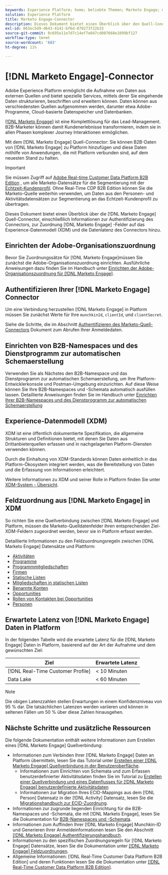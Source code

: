 ```yaml
---
keywords: Experience Platform; home; beliebte Themen; Marketo Engage; marketo engage; marketo
solution: Experience Platform
title: Marketo Engage-Connector
description: Dieses Dokument bietet einen Überblick über den Quell-Connector von Marketo Engage, einschließlich Informationen zur Authentifizierung, Zuordnung und Datenlatenz.
exl-id: 063ec5d9-d643-4141-bf6d-878273f22b33
source-git-commit: 0c695e11e7d7c14ef7e047cd007668e1099bf127
workflow-type: tm+mt
source-wordcount: '683'
ht-degree: 11%

---
```


# [!DNL Marketo Engage]-Connector

Adobe Experience Platform ermöglicht die Aufnahme von Daten aus externen Quellen und bietet spezielle Services, mittels derer Sie eingehende Daten strukturieren, beschriften und erweitern können. Daten können aus verschiedensten Quellen aufgenommen werden, darunter etwa Adobe-Programme, Cloud-basierte Datenspeicher und Datenbanken.

[[!DNL Marketo Engage]](https://www.marketo.com/software/) ist eine Komplettlösung für das Lead-Management. B2B-Marketer können damit Kundenerlebnisse transformieren, indem sie in allen Phasen komplexer Journey Interaktionen ermöglichen.

Mit dem [!DNL Marketo Engage] Quell-Connector: Sie können B2B-Daten von [!DNL Marketo Engage] zu Platform hinzufügen und diese Daten mithilfe von Anwendungen, die mit Platform verbunden sind, auf dem neuesten Stand zu halten.

>[!IMPORTANT]
>
>Sie müssen Zugriff auf [Adobe Real-time Customer Data Platform B2B Edition](../../../../rtcdp/b2b-overview.md) , um alle Marketo-Datensätze für die Segmentierung mit der [Echtzeit-Kundenprofil](../../../../profile/home.md). Ohne Real-Time CDP B2B Edition können Sie die Marketo-Quelle weiterhin verwenden, um Daten aus den Personen- und Aktivitätsdatensätzen zur Segmentierung an das Echtzeit-Kundenprofil zu übertragen.

Dieses Dokument bietet einen Überblick über die [!DNL Marketo Engage] Quell-Connector, einschließlich Informationen zur Authentifizierung des Connectors, zur Zuordnung [!DNL Marketo Engage] -Felder auf das Experience-Datenmodell (XDM) und die Datenlatenz des Connectors hinzu.

## Einrichten der Adobe-Organisationszuordnung

Bevor Sie Zuordnungssätze für [!DNL Marketo Engage]müssen Sie zunächst die Adobe-Organisationszuordnung einrichten. Ausführliche Anweisungen dazu finden Sie im Handbuch unter [Einrichten der Adobe-Organisationszuordnung für [!DNL Marketo Engage]](https://experienceleague.adobe.com/docs/marketo/using/product-docs/core-marketo-concepts/miscellaneous/set-up-adobe-organization-mapping.html).

## Authentifizieren Ihrer [!DNL Marketo Engage] Connector

Um eine Verbindung herzustellen [!DNL Marketo Engage] in Platform müssen Sie zunächst Werte für Ihre `munchkinId`, `clientId`, und `clientSecret`.

Siehe die Schritte, die im Abschnitt [Authentifizieren des Marketo-Quell-Connectors](./marketo-auth.md) Dokument zum Abrufen Ihrer Anmeldedaten.

## Einrichten von B2B-Namespaces und des Dienstprogramm zur automatischen Schemaerstellung

Verwenden Sie als Nächstes den B2B-Namespace und das Dienstprogramm zur automatischen Schemaerstellung, um Ihre Platform-Entwicklerkonsole und Postman-Umgebung einzurichten. Auf diese Weise können Sie Ihre B2B-Namespaces und -Schemata automatisch ausfüllen lassen. Detaillierte Anweisungen finden Sie im Handbuch unter [Einrichten Ihrer B2B-Namespaces und des Dienstprogramm zur automatischen Schemaerstellung](./marketo-namespaces.md)

## Experience-Datenmodell (XDM)

XDM ist eine öffentlich dokumentierte Spezifikation, die allgemeine Strukturen und Definitionen bietet, mit denen Sie Daten aus Drittanbieterquellen erfassen und in nachgelagerten Platform-Diensten verwenden können.

Durch die Einhaltung von XDM-Standards können Daten einheitlich in das Platform-Ökosystem integriert werden, was die Bereitstellung von Daten und die Erfassung von Informationen erleichtert.

Weitere Informationen zu XDM und seiner Rolle in Platform finden Sie unter [XDM-System - Übersicht](../../../../xdm/home.md).

## Feldzuordnung aus [!DNL Marketo Engage] in XDM

So richten Sie eine Quellverbindung zwischen [!DNL Marketo Engage] und Platform, müssen die Marketo-Quelldatenfelder ihren entsprechenden Ziel-XDM-Feldern zugeordnet werden, bevor sie in Platform erfasst werden.

Detaillierte Informationen zu den Feldzuordnungsregeln zwischen [!DNL Marketo Engage] Datensätze und Plattform:

* [Aktivitäten](../mapping/marketo.md#activities)
* [Programme](../mapping/marketo.md#programs)
* [Programmmitgliedschaften](../mapping/marketo.md#program-memberships)
* [Firmen](../mapping/marketo.md#companies)
* [Statische Listen](../mapping/marketo.md#static-lists)
* [Mitgliedschaften in statischen Listen](../mapping/marketo.md#static-list-memberships)
* [Benannte Konten](../mapping/marketo.md#named-accounts)
* [Opportunities](../mapping/marketo.md#opportunities)
* [Rollen von Kontakten bei Opportunities](../mapping/marketo.md#opportunity-contact-roles)
* [Personen](../mapping/marketo.md#persons)

## Erwartete Latenz von [!DNL Marketo Engage] Daten in Platform

In der folgenden Tabelle wird die erwartete Latenz für die [!DNL Marketo Engage] Daten in Platform, basierend auf der Art der Aufnahme und dem gewünschten Ziel:

| Ziel | Erwartete Latenz |
| ----------- | ---------------- |
| [!DNL Real-Time Customer Profile] | &lt; 10 Minuten |
| Data Lake | &lt; 60 Minuten |

>[!NOTE]
>
>Die obigen Latenzzahlen stellen Erwartungen in einem Konfidenzniveau von 95 % dar. Die tatsächlichen Latenzen werden variieren und können in seltenen Fällen um 50 % über diese Zahlen hinausgehen.

## Nächste Schritte und zusätzliche Ressourcen

Die folgende Dokumentation enthält weitere Informationen zum Erstellen eines [!DNL Marketo Engage] Quellverbindung:

* Informationen zum Verbinden Ihrer [!DNL Marketo Engage] Daten an Platform übermitteln, lesen Sie das Tutorial unter [Erstellen einer [!DNL Marketo Engage] Quellverbindung in der Benutzeroberfläche](../../../tutorials/ui/create/adobe-applications/marketo.md).
   * Informationen zum Einrichten von Schemata und zum Erfassen benutzerdefinierter Aktivitätsdaten finden Sie im Tutorial zu [Erstellen einer Quellverbindung und eines Datenflusses für [!DNL Marketo Engage] benutzerdefinierte Aktivitätsdaten](../../../tutorials/ui/create/adobe-applications/marketo-custom-activities.md)
   * Informationen zur Migration Ihres ECID-Mappings aus dem [!DNL Person] Datensatz in der [!DNL Activity] Datensatz, lesen Sie die [Migrationshandbuch zur ECID-Zuordnung](./migration.md).
* Informationen zur zugrunde liegenden Einrichtung für die B2B-Namespaces und -Schemata, die mit [!DNL Marketo Engage], lesen Sie die Dokumentation für [B2B-Namespaces und -Schemata](./marketo-namespaces.md).
* Informationen zum Auffinden Ihrer [!DNL Marketo Engage] Munchkin-ID und Generieren Ihrer Anmeldeinformationen lesen Sie den Abschnitt [[!DNL Marketo Engage] Authentifizierungshandbuch](./marketo-auth.md).
* Informationen zu den spezifischen Zuordnungsregeln für [!DNL Marketo Engage] Datensätze, lesen Sie die Dokumentation unter [[!DNL Marketo Engage] Feldzuordnungen](../mapping/marketo.md).
* Allgemeine Informationen: [!DNL Real-Time Customer Data Platform B2B Edition] und deren Funktionen lesen Sie die Dokumentation unter [[!DNL Real-Time Customer Data Platform B2B Edition]](../../../../rtcdp/b2b-overview.md).
